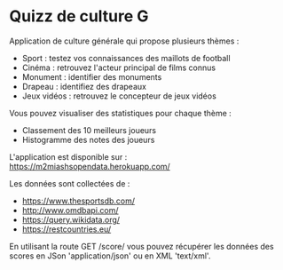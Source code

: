 # Quizz de culture G

Application de culture générale qui propose plusieurs thèmes : 
- Sport : testez vos connaissances des maillots de football
- Cinéma : retrouvez l'acteur principal de films connus
- Monument : identifier des monuments
- Drapeau : identifiez des drapeaux
- Jeux vidéos : retrouvez le concepteur de jeux vidéos

Vous pouvez visualiser des statistiques pour chaque thème : 
- Classement des 10 meilleurs joueurs
- Histogramme des notes des joueurs

L'application est disponible sur :
https://m2miashsopendata.herokuapp.com/

Les données sont collectées de : 
- https://www.thesportsdb.com/
- http://www.omdbapi.com/
- https://query.wikidata.org/
- https://restcountries.eu/

En utilisant la route GET /score/ vous pouvez récupérer les données des scores en JSon 'application/json' ou en XML 'text/xml'.
